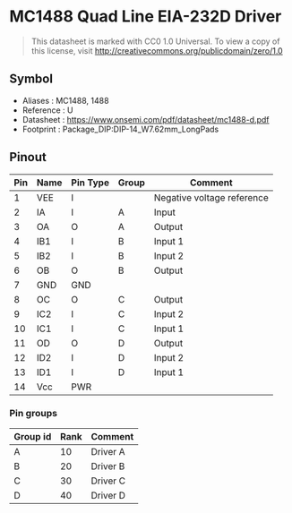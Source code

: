 # MC1488 Quad Line EIA-232D Driver

> This datasheet is marked with CC0 1.0
> Universal. To view a copy of this license, visit
> http://creativecommons.org/publicdomain/zero/1.0

## Symbol

* Aliases : MC1488, 1488
* Reference : U
* Datasheet : https://www.onsemi.com/pdf/datasheet/mc1488-d.pdf
* Footprint : Package_DIP:DIP-14_W7.62mm_LongPads

## Pinout

|Pin|Name|Pin Type|Group|Comment|
|---|---|---|---|---|
|1|VEE|I||Negative voltage reference|
|2|IA|I|A|Input|
|3|OA|O|A|Output|
|4|IB1|I|B|Input 1|
|5|IB2|I|B|Input 2|
|6|OB|O|B|Output|
|7|GND|GND|||
|8|OC|O|C|Output|
|9|IC2|I|C|Input 2|
|10|IC1|I|C|Input 1|
|11|OD|O|D|Output|
|12|ID2|I|D|Input 2|
|13|ID1|I|D|Input 1|
|14|Vcc|PWR|||

### Pin groups

|Group id|Rank|Comment|
|---|---|---|
|A|10|Driver A|
|B|20|Driver B|
|C|30|Driver C|
|D|40|Driver D|
